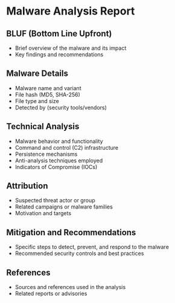 # Malware Analysis Report

## BLUF (Bottom Line Upfront)
- Brief overview of the malware and its impact
- Key findings and recommendations

## Malware Details
- Malware name and variant
- File hash (MD5, SHA-256)
- File type and size
- Detected by (security tools/vendors)

## Technical Analysis
- Malware behavior and functionality
- Command and control (C2) infrastructure
- Persistence mechanisms
- Anti-analysis techniques employed
- Indicators of Compromise (IOCs)

## Attribution
- Suspected threat actor or group
- Related campaigns or malware families
- Motivation and targets

## Mitigation and Recommendations
- Specific steps to detect, prevent, and respond to the malware
- Recommended security controls and best practices

## References
- Sources and references used in the analysis
- Related reports or advisories
